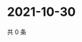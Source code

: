 # 2021-10-30

共 0 条

<!-- BEGIN WEIBO -->
<!-- 最后更新时间 Sat Oct 30 2021 08:46:14 GMT+0800 (China Standard Time) -->

<!-- END WEIBO -->
